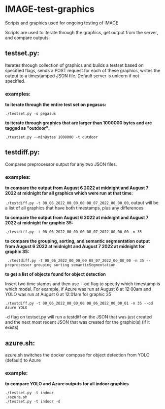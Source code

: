 # IMAGE-test-graphics
Scripts and graphics used for ongoing testing of IMAGE

Scripts are used to iterate through the graphics, get output from the server, and compare outputs.

## testset.py:
Iterates through collection of graphics and builds a testset based on specified flags, sends a POST request for each of these graphics, writes the output to a timestamped JSON file. Default server is unicorn if not specified.

### examples:

**to iterate through the entire test set on pegasus:**

` ./testset.py -s pegasus `

**to iterate through graphics that are larger than 1000000 bytes and are tagged as "outdoor":**

` ./testset.py --minBytes 1000000 -t outdoor `

## testdiff.py:
Compares preprocessor output for any two JSON files.

### examples:

**to compare the output from August 6 2022 at midnight and August 7 2022 at midnight for all graphics which were run at that time:**

` ./testdiff.py -t 08_06_2022_00_00_00 08_07_2022_00_00_00 `, output will be a list of all graphics that have both timestamps, plus any differences

**to compare the output from August 6 2022 at midnight and August 7 2022 at midnight for graphic 35:**

` ./testdiff.py -t 08_06_2022_00_00_00 08_07_2022_00_00_00 -n 35 `


**to compare the grouping, sorting, and semantic segmentation output from August 6 2022 at midnight and August 7 2022 at midnight for graphic 35:**

` ./testdiff.py -t 08_06_2022_00_00_00 08_07_2022_00_00_00 -n 35 --preprocessor grouping sorting semanticSegmentation`

**to get a list of objects found for object detection**

Insert two time stamps and then use --od flag to specify which timestamp is which model. For example, if Azure was run at August 6 at 12:00am and YOLO was run at August 6 at 12:01am for graphic 35

`./testdiff.py -t 08_06_2022_00_00_00 08_06_2022_00_00_01 -n 35 --od Azure YOLO`

-d flag on testset.py will run a testdiff on the JSON that was just created and the next most recent JSON that was created for the graphic(s) (if it exists)

## azure.sh:

azure.sh switches the docker compose for object detection from YOLO (default) to Azure

### example:

**to compare YOLO and Azure outputs for all indoor graphics**

```
./testset.py -t indoor
./azure.sh
./testset.py -t indoor -d
```



